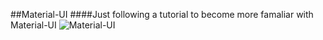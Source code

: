 ##Material-UI
####Just following a tutorial to become more famaliar with Material-UI
![Material-UI](https://res.cloudinary.com/practicaldev/image/fetch/s--wAw1dBzS--/c_imagga_scale,f_auto,fl_progressive,h_420,q_auto,w_1000/https://thepracticaldev.s3.amazonaws.com/i/vb6ai56xqgpc0bcfn92y.png)
